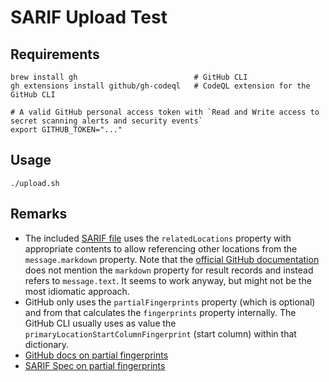 # SARIF Upload Test

## Requirements

```shell
brew install gh                          # GitHub CLI
gh extensions install github/gh-codeql   # CodeQL extension for the GitHub CLI

# A valid GitHub personal access token with `Read and Write access to secret scanning alerts and security events`
export GITHUB_TOKEN="..."
```

## Usage

`./upload.sh`

## Remarks
* The included [SARIF file](./code-results.sarif) uses the `relatedLocations` property with appropriate contents to allow referencing other locations from the `message.markdown` property. Note that the [official GitHub documentation](https://docs.github.com/en/code-security/code-scanning/integrating-with-code-scanning/sarif-support-for-code-scanning) does not mention the `markdown` property for result records and instead refers to `message.text`. It seems to work anyway, but might not be the most idiomatic approach.
* GitHub only uses the `partialFingerprints` property (which is optional) and from that calculates the `fingerprints` property internally. The GitHub CLI usually uses as value the `primaryLocationStartColumnFingerprint` (start column) within that dictionary.
* [GitHub docs on partial fingerprints](https://docs.github.com/en/code-security/code-scanning/integrating-with-code-scanning/sarif-support-for-code-scanning#including-data-for-fingerprint-generation)
* [SARIF Spec on partial fingerprints](https://docs.oasis-open.org/sarif/sarif/v2.1.0/cs01/sarif-v2.1.0-cs01.html#_Toc1601261)

